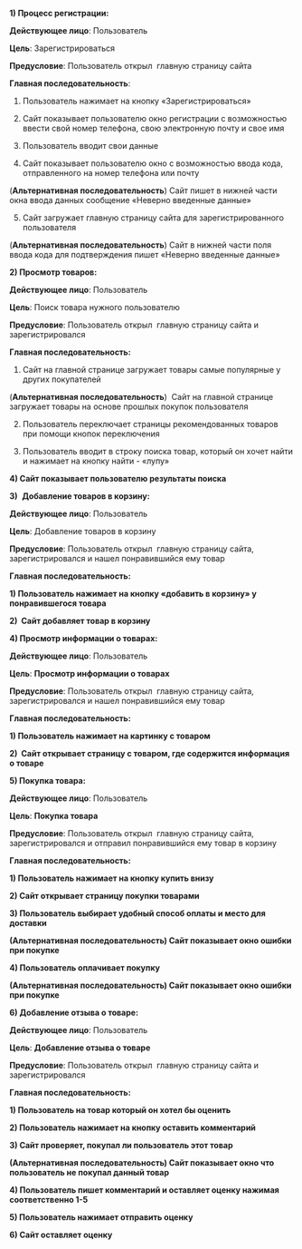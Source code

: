 <style>
</style>

**1) Процесс регистрации:**

**Действующее лицо**: Пользователь

**Цель**: Зарегистрироваться

**Предусловие**: Пользователь открыл  главную страницу сайта

**Главная последовательность**:

1) Пользователь нажимает на кнопку «Зарегистрироваться»

2) Сайт показывает пользователю окно регистрации с
   возможностью ввести свой номер телефона, свою электронную почту и свое имя

3) Пользователь вводит свои данные

4) Сайт показывает пользователю окно с возможностью ввода
   кода, отправленного на номер телефона или почту

(**Альтернативная последовательность**) Сайт пишет в
нижней части окна ввода данных сообщение «Неверно введенные данные»

5) Сайт загружает главную страницу сайта для
   зарегистрированного пользователя

(**Альтернативная последовательность**) Сайт в нижней
части поля ввода кода для подтверждения пишет «Неверно введенные данные»

**2) Просмотр товаров:**

**Действующее лицо**: Пользователь

**Цель**: Поиск товара нужного пользователю

**Предусловие**: Пользователь открыл  главную страницу сайта и зарегистрировался

**Главная последовательность:**

1) Сайт на главной странице загружает товары самые
   популярные у других покупателей

(**Альтернативная последовательность**)  Сайт на главной странице загружает товары на
основе прошлых покупок пользователя

2) Пользователь переключает страницы рекомендованных товаров
   при помощи кнопок переключения

3) Пользователь вводит в строку поиска товар, который он
   хочет найти и нажимает на кнопку найти - «лупу»

**4) Сайт показывает
пользователю результаты поиска**

**3)**  **Добавление
товаров в корзину:**

**Действующее лицо**: Пользователь

**Цель**: Добавление товаров в корзину

**Предусловие**: Пользователь открыл  главную страницу сайта, зарегистрировался и
нашел понравившийся ему товар

**Главная последовательность:**

**1) Пользователь
нажимает на кнопку «добавить в корзину» у понравившегося товара**

**2)  Сайт добавляет товар в корзину**

**4) Просмотр информации о товарах:**

**Действующее лицо**: Пользователь

**Цель**: **Просмотр информации
о товарах**

**Предусловие**: Пользователь открыл  главную страницу сайта, зарегистрировался и
нашел понравившийся ему товар

**Главная последовательность:**

**1) Пользователь
нажимает на картинку с товаром**

**2)  Сайт открывает страницу с товаром, где
содержится информация о товаре**

**5) Покупка товара:**

**Действующее лицо**: Пользователь

**Цель**: **Покупка товара**

**Предусловие**: Пользователь открыл  главную страницу сайта, зарегистрировался и
отправил понравившийся ему товар в корзину

**Главная последовательность:**

**1) Пользователь
нажимает на кнопку купить внизу** 

**2) Сайт открывает
страницу покупки товарами**

**3) Пользователь
выбирает удобный способ оплаты и место для доставки**

**(****Альтернативная
последовательность****) Сайт показывает
окно ошибки при покупке**

**4) Пользователь
оплачивает покупку**

**(****Альтернативная
последовательность****) Сайт показывает
окно ошибки при покупке**

**6) Добавление отзыва о товаре:**

**Действующее лицо**: Пользователь

**Цель**: **Добавление отзыва о
товаре**

**Предусловие**: Пользователь открыл  главную страницу сайта и зарегистрировался

**Главная последовательность:**

**1) Пользователь на
товар который он хотел бы оценить** 

**2) Пользователь
нажимает на кнопку оставить комментарий**

**3) Сайт проверяет,
покупал ли пользователь этот товар**

**(****Альтернативная
последовательность****) Сайт показывает
окно что пользователь не покупал данный товар**

**4) Пользователь
пишет комментарий и оставляет оценку нажимая соответственно 1-5**

**5) Пользователь нажимает
отправить оценку**

**6) Сайт оставляет
оценку**
